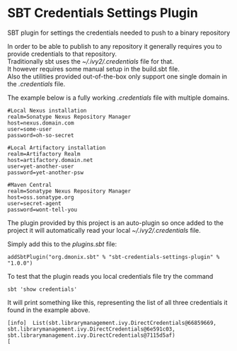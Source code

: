 # SBT  Credentials Settings Plugin
SBT plugin for settings the credentials needed to push to a binary repository

In order to be able to publish to any repository it generally requires you to provide credentials to that repository.  
Traditionally sbt uses the _~/.ivy2/.credentials_ file for that.  
It however requires some manual setup in the build.sbt file.  
Also the utilities provided out-of-the-box only support one single domain in the _.credentials_ file.  

The example below is a fully working _.credentials_ file with multiple domains.   
```script
#Local Nexus installation
realm=Sonatype Nexus Repository Manager
host=nexus.domain.com
user=some-user
password=oh-so-secret

#Local Artifactory installation
realm=Artifactory Realm
host=artifactory.domain.net
user=yet-another-user
password=yet-another-psw

#Maven Central
realm=Sonatype Nexus Repository Manager
host=oss.sonatype.org
user=secret-agent
password=wont-tell-you
```

The plugin provided by this project is an auto-plugin so once added to the project it will automatically read your local _~/.ivy2/.credentials_ file.

Simply add this to the _plugins.sbt_ file:
```script
addSbtPlugin("org.dmonix.sbt" % "sbt-credentials-settings-plugin" % "1.0.0")
```

To test that the plugin reads you local credentials file try the command
```script
sbt 'show credentials'
```
It will print something like this, representing the list of all three credentials it found in the example above.
```script
[info]  List(sbt.librarymanagement.ivy.DirectCredentials@66859669, sbt.librarymanagement.ivy.DirectCredentials@6e591c03, sbt.librarymanagement.ivy.DirectCredentials@7115d5af)
[
```